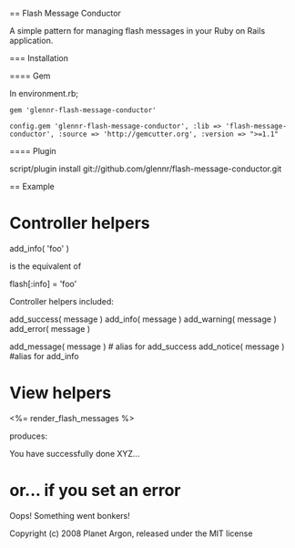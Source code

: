 == Flash Message Conductor

A simple pattern for managing flash messages in your Ruby on Rails application.

=== Installation

==== Gem

  In environment.rb;

    gem 'glennr-flash-message-conductor'
  
    config.gem 'glennr-flash-message-conductor', :lib => 'flash-message-conductor', :source => 'http://gemcutter.org', :version => ">=1.1"

==== Plugin

  script/plugin install git://github.com/glennr/flash-message-conductor.git

== Example

# Controller helpers

add_info( 'foo' )

is the equivalent of

flash[:info] = 'foo'

Controller helpers included:

add_success( message )
add_info( message )
add_warning( message )
add_error( message )

add_message( message ) # alias for add_success
add_notice( message ) #alias for add_info

# View helpers

<%= render_flash_messages %>

produces:

<div id="flash_messages">
  <div class="info">You have successfully done XYZ...</p>
</div>

# or... if you set an error

<div id="flash_messages">
  <p class="error">Oops! Something went bonkers!</p>
</div>

Copyright (c) 2008 Planet Argon, released under the MIT license
